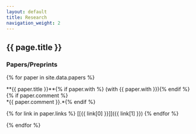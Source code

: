 ```yaml
---
layout: default
title: Research
navigation_weight: 2
---
```


## {{ page.title }}

### Papers/Preprints

{% for paper in site.data.papers %}
<div class="papers">
**{{ paper.title }}**{% if paper.with %} (with {{ paper.with }}){% endif %}{% if paper.comment %}<br/> *{{ paper.comment }}.*{% endif %}

{% for link in paper.links %} [\[{{ link[0] }}\]]({{ link[1] }}) {% endfor %}
</div>
{% endfor %}
